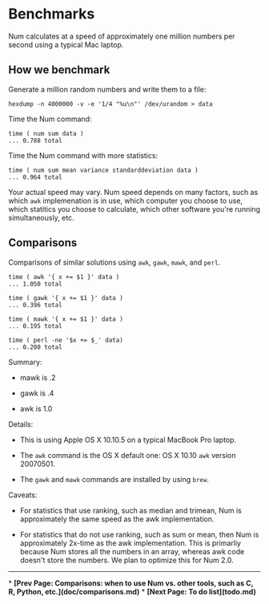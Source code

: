 # Benchmarks

Num calculates at a speed of approximately one million numbers per second using a typical Mac laptop.


## How we benchmark

Generate a million random numbers and write them to a file:

    hexdump -n 4000000 -v -e '1/4 "%u\n"' /dev/urandom > data

Time the Num command:

    time ( num sum data )
    ... 0.788 total

Time the Num command with more statistics:

    time ( num sum mean variance standarddeviation data )
    ... 0.964 total

Your actual speed may vary. Num speed depends on many factors, such as which `awk` implemenation is in use, which computer you choose to use, which statitics you choose to calculate, which other software you're running simultaneously, etc.


## Comparisons

Comparisons of similar solutions using `awk`, `gawk`, `mawk`, and `perl`.

    time ( awk '{ x += $1 }' data )
    ... 1.050 total

    time ( gawk '{ x += $1 }' data )
    ... 0.396 total

    time ( mawk '{ x += $1 }' data )
    ... 0.195 total

    time ( perl -ne '$x += $_' data)
    ... 0.200 total

Summary:

  * mawk is .2

  * gawk is .4

  * awk is 1.0

Details:

  * This is using Apple OS X 10.10.5 on a typical MacBook Pro laptop.

  * The `awk` command is the OS X default one: OS X 10.10 `awk` version 20070501.

  * The `gawk` and `mawk` commands are installed by using `brew`.

Caveats:

  * For statistics that use ranking, such as median and trimean, Num is approximately the same speed as the awk implementation.

  * For statistics that do not use ranking, such as sum or mean, then Num is approximately 2x-time as the awk implementation. This is primarliy because Num stores all the numbers in an array, whereas awk code doesn't store the numbers. We plan to optimize this for Num 2.0.


<p><hr><nav>
* <b>[Prev Page: Comparisons: when to use Num vs. other tools, such as C, R, Python, etc.](doc/comparisons.md)</b>
* <b>[Next Page: To do list](todo.md)</b>
</nav>
